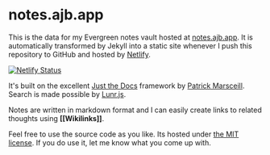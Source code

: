 # notes.ajb.app

This is the data for my Evergreen notes vault hosted at [notes.ajb.app](https://notes.ajb.app/). It is automatically transformed by Jekyll into a static site whenever I push this repository to GitHub and hosted by [Netlify](https://app.netlify.com/).

[![Netlify Status](https://api.netlify.com/api/v1/badges/43f05955-0f84-4186-bbd5-14175f0919fa/deploy-status)](https://app.netlify.com/sites/affectionate-goldstine-d6699d/deploys)

It's built on the excellent [Just the Docs](https://pmarsceill.github.io/just-the-docs/) framework by [
Patrick Marsceill](https://github.com/pmarsceill). Search is made possible by [Lunr.js](https://lunrjs.com/).

Notes are written in markdown format and I can easily create links to related thoughts using **[[Wikilinks]]**. 

Feel free to use the source code as you like. Its hosted under [the MIT license](https://opensource.org/licenses/MIT). If you do use it, let me know what you come up with. 